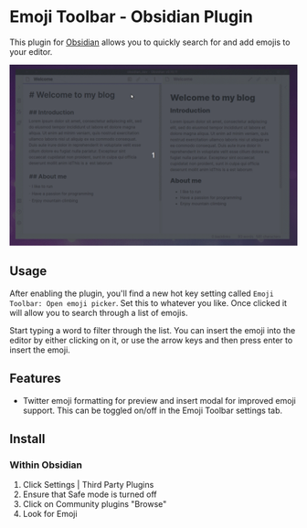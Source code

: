 # Emoji Toolbar - Obsidian Plugin

This plugin for [Obsidian](https://obsidian.md/) allows you to quickly search for and add emojis to your editor.

![Emoji Toolbar Plugin](demo/demo.gif)

## Usage

After enabling the plugin, you'll find a new hot key setting called `Emoji Toolbar: Open emoji picker`. Set this to whatever you like. Once clicked it will allow you to search through a list of emojis.

Start typing a word to filter through the list. You can insert the emoji into the editor by either clicking on it, or use the arrow keys and then press enter to insert the emoji.

## Features

- Twitter emoji formatting for preview and insert modal for improved emoji support. This can be toggled on/off in the Emoji Toolbar settings tab.

## Install

### Within Obsidian

1. Click Settings | Third Party Plugins
2. Ensure that Safe mode is turned off
3. Click on Community plugins "Browse"
4. Look for Emoji

